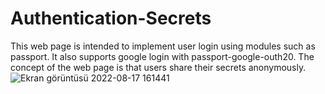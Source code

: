 # Authentication-Secrets
This web page is intended to implement user login using modules such as passport. It also supports google login with passport-google-outh20. The concept of the web page is that users share their secrets anonymously.
![Ekran görüntüsü 2022-08-17 161441](https://user-images.githubusercontent.com/92719913/185143424-ae0f3710-5aea-4fac-934e-8984ef5f6e18.png)
